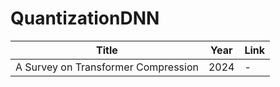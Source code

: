 # QuantizationDNN


| Title | Year | Link |
|-------|------|------|
| A Survey on Transformer Compression   |   2024   |  -    |
